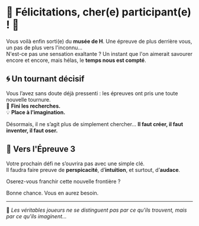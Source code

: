 # 🎉 Félicitations, cher(e) participant(e) ! 🎉

Vous voilà enfin sorti(e) du **musée de H**. Une épreuve de plus derrière vous, un pas de plus vers l'inconnu...  
N'est-ce pas une sensation exaltante ? Un instant que l'on aimerait savourer encore et encore, mais hélas, le **temps nous est compté**.  

## 🌀 Un tournant décisif  
Vous l’avez sans doute déjà pressenti : les épreuves ont pris une toute nouvelle tournure.  
🔎 **Fini les recherches.**  
💡 **Place à l’imagination.**  

Désormais, il ne s’agit plus de simplement chercher… **Il faut créer, il faut inventer, il faut oser.**  

## 🚪 Vers l'Épreuve 3  
Votre prochain défi ne s’ouvrira pas avec une simple clé.  
Il faudra faire preuve de **perspicacité**, d’**intuition**, et surtout, d’**audace**.  

Oserez-vous franchir cette nouvelle frontière ?  

Bonne chance. Vous en aurez besoin.  

---
📌 *Les véritables joueurs ne se distinguent pas par ce qu'ils trouvent, mais par ce qu'ils imaginent...*  
